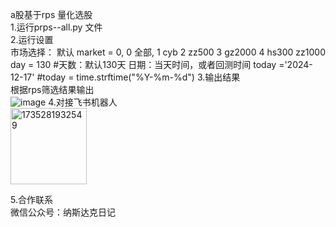   a股基于rps 量化选股  
1.运行prps--all.py 文件  
2.运行设置   
  市场选择：  默认  market = 0,  0 全部,  1 cyb  2 zz500  3 gz2000 4 hs300 zz1000
  day = 130  #天数：默认130天
  日期：当天时间，或者回测时间
   today ='2024-12-17'  #today = time.strftime("%Y-%m-%d")
3.输出结果  
   根据rps筛选结果输出  
  ![image](https://github.com/user-attachments/assets/eb638cf7-540f-408f-9061-4c9ad7b28bc3)
4.对接飞书机器人  
<img width="122" alt="1735281932549" src="https://github.com/user-attachments/assets/1eeccc88-9b31-41d9-80a2-274d02940ade" />


5.合作联系  
  微信公众号：纳斯达克日记
 
    

